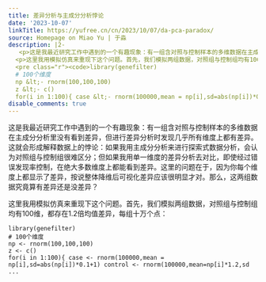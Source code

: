 ```yaml
---
title: 差异分析与主成分分析悖论
date: '2023-10-07'
linkTitle: https://yufree.cn/cn/2023/10/07/da-pca-paradox/
source: Homepage on Miao Yu | 于淼
description: |2-
   <p>这是我最近研究工作中遇到的一个有趣现象：有一组含对照与控制样本的多维数据在主成分分析里没有看到差异，但进行差异分析时发现几乎所有维度上都有差异。这就会形成解释数据上的悖论：如果我用主成分分析来进行探索式数据分析，会认为对照组与控制组很难区分；但如果我用单一维度的差异分析去对比，即使经过错误发现率控制，在绝大多数维度上都能看到差异。这里的问题在于，因为你每个维度上都显示了差异，按说整体降维后可视化差异应该很明显才对。那么，这两组数据究竟算有差异还是没差异？</p>
  <p>这里我用模拟仿真来重现下这个问题。首先，我们模拟两组数据，对照组与控制组均有100维，都存在1.2倍均值差异，每组十万个点：</p>
  <pre class="r"><code>library(genefilter)
  # 100个维度
  np &lt;- rnorm(100,100,100)
  z &lt;- c()
  for(i in 1:100){ case &lt;- rnorm(100000,mean = np[i],sd=abs(np[i])*0.1+1) control &lt;- rnorm(100000,mean=np[i]*1.2,sd ...
disable_comments: true
---
```

 <p>这是我最近研究工作中遇到的一个有趣现象：有一组含对照与控制样本的多维数据在主成分分析里没有看到差异，但进行差异分析时发现几乎所有维度上都有差异。这就会形成解释数据上的悖论：如果我用主成分分析来进行探索式数据分析，会认为对照组与控制组很难区分；但如果我用单一维度的差异分析去对比，即使经过错误发现率控制，在绝大多数维度上都能看到差异。这里的问题在于，因为你每个维度上都显示了差异，按说整体降维后可视化差异应该很明显才对。那么，这两组数据究竟算有差异还是没差异？</p>
<p>这里我用模拟仿真来重现下这个问题。首先，我们模拟两组数据，对照组与控制组均有100维，都存在1.2倍均值差异，每组十万个点：</p>
<pre class="r"><code>library(genefilter)
# 100个维度
np &lt;- rnorm(100,100,100)
z &lt;- c()
for(i in 1:100){ case &lt;- rnorm(100000,mean = np[i],sd=abs(np[i])*0.1+1) control &lt;- rnorm(100000,mean=np[i]*1.2,sd ...